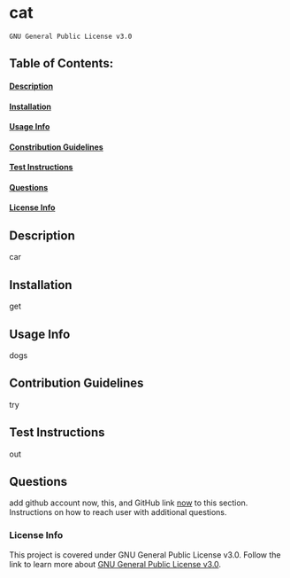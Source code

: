 # cat
    GNU General Public License v3.0
## Table of Contents:
#### [Description](https://github.com/archonology/Pro-Readme-Generator/blob/main/README.md#description)
#### [Installation](https://github.com/archonology/Pro-Readme-Generator/blob/main/README.md#installation)
#### [Usage Info](https://github.com/archonology/Pro-Readme-Generator/blob/main/README.md#usage-info)
#### [Constribution Guidelines](https://github.com/archonology/Pro-Readme-Generator/blob/main/README.md#constribution-guidelines)
#### [Test Instructions](https://github.com/archonology/Pro-Readme-Generator/blob/main/README.md#test-instructions)
#### [Questions](https://github.com/archonology/Pro-Readme-Generator/blob/main/README.md#questions)
#### [License Info](https://github.com/archonology/Pro-Readme-Generator/blob/main/README.md#license-info)

## Description
car
    
## Installation
get

## Usage Info
dogs

## Contribution Guidelines
try

## Test Instructions
out

## Questions
add github account now, this, and GitHub link [now](https://github.com/now)  to this section. Instructions on how to reach user with additional questions.
    
### License Info
This project is covered under GNU General Public License v3.0. Follow the link to learn more about [GNU General Public License v3.0](https://www.gnu.org/licenses/gpl-3.0.en.html).